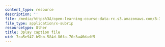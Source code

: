 ```yaml
---
content_type: resource
description: ''
file: /media/https%3A/open-learning-course-data-rc.s3.amazonaws.com/8-334-statistical-mechanics-ii-statistical-physics-of-fields-spring-2014/7ca5e947b9bb584d86fa70c3a46dadf5_fGUaxrIejr4.vtt
file_type: application/x-subrip
resourcetype: Other
title: 3play caption file
uid: 7ca5e947-b9bb-584d-86fa-70c3a46dadf5
---
```

